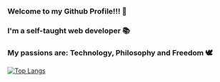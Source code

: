 ### Welcome to my Github Profile!!! 👋
### I'm a self-taught web developer 📚️
### My passions are: Technology, Philosophy and Freedom 🕊️  

<!-- ![Anurag's GitHub stats](https://github-readme-stats.vercel.app/api?username=tsuru-br&count_private=true) -->

[![Top Langs](https://github-readme-stats.vercel.app/api/top-langs/?username=tsuru-br)](https://github.com/anuraghazra/github-readme-stats)
<!--
**tsuru-br/tsuru-br** is a ✨ _special_ ✨ repository because its `README.md` (this file) appears on your GitHub profile.

Here are some ideas to get you started:

- 🔭 I’m currently working on ...
- 🌱 I’m currently learning ...
- 👯 I’m looking to collaborate on ...
- 🤔 I’m looking for help with ...
- 💬 Ask me about ...
- 📫 How to reach me: ...
- 😄 Pronouns: ...
- ⚡ Fun fact: ...
-->
